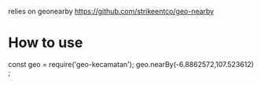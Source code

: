 relies on geonearby
https://github.com/strikeentco/geo-nearby

# How to use
const geo = require('geo-kecamatan');
geo.nearBy(-6.8862572,107.523612) ; 
